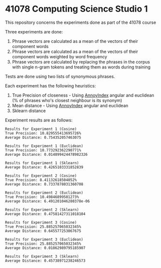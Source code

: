 # 41078 Computing Science Studio 1
This repository concerns the experiments done as part of the 41078 course

Three experiments are done:
1. Phrase vectors are calculated as a mean of the vectors of their component words
2. Phrase vectors are calculated as a mean of the vectors of their component words weighted by word frequency
3. Phrase vectors are calculated by replacing the phrases in the corpus with single n-gram tokens and treating them as words during training

Tests are done using two lists of synonymous phrases.

Each experiment has the following heuristics:
1. True Precision of closeness - Using [AnnoyIndex](https://github.com/spotify/annoy) angular and euclidean (% of phrases who's closest neighbour is its synonym)
2. Mean distance - Using [AnnoyIndex](https://githup.com/spotify/annoy) angular and euclidean
3. Sklearn distance

Experiment results are as follows:
```
Results for Experiment 1 (Cosine)
True Precision: 10.829555413695726%
Average Distance: 0.754352057463075

Results for Experiment 1 (Euclidean)
True Precision: 10.773292362290771%
Average Distance: 0.014899424478982326

Results for Experiment 1 (Sklearn)
Average Distance: 0.4265103331852839

Results for Experiment 2 (Cosine)
True Precision: 8.41132618504052%
Average Distance: 0.7337878031360708

Results for Experiment 2 (Euclidean)
True Precision: 10.49846899581273%
Average Distance: 6.491201046280378e-06

Results for Experiment 2 (Sklearn)
Average Distance: 0.47581427311018104

Results for Experiment 3 (Cosine)
True Precision: 25.885257065032345%
Average Distance: 0.645577253067675

Results for Experiment 3 (Euclidean)
True Precision: 25.885257065032345%
Average Distance: 0.01862989795185907

Results for Experiment 3 (Sklearn)
Average Distance: 0.45738971238246573
```
